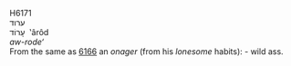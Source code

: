 <body>
  <p>H6171<br>  ערוד  <br> עָרוֹד  ‎  ‛ârôd  <br><i>aw-rode‘ </i><br>From the same as <a href="h6166.htm">6166</a>  an <i>onager</i> (from his <i>lonesome</i> habits): - wild ass.<br></p>
 </body>